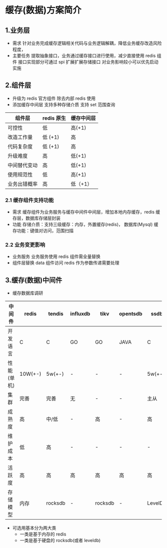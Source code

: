 # 缓存(数据)方案简介

## 1.业务层

- 需求
  针对业务完成缓存逻辑相关代码与业务逻辑解耦，降低业务缓存改造风险程度，
- 主要任务
  提取抽象接口，业务通过缓存接口进行使用，减少直接使用 redis 组件
  接口实现部分可通过 spi 扩展扩展存储接口
  对业务影响较小可以优先启动实施

## 2.组件层

- 升级为 redis 官方组件
  除去内部 redis 使用
- 添加缓存中间层
  支持多种存储介质
  支持 set 范围查询

| 组件层       | redis 原生 | 缓存中间层 |
| ------------ | ---------- | ---------- |
| 可控性       | 低         | 高(+1)     |
| 改造工作量   | 低 (+1)    | 高         |
| 代码复杂度   | 低 (+1)    | 高         |
| 升级难度     | 高         | 低(+1)     |
| 中间替代变动 | 高         | 低(+1)     |
| 使用规范性   | 低         | 高(+1)     |
| 业务出错概率 | 高         | 低（+1）   |

### 2.1 缓存组件支持功能

- 需求
  缓存组件为业务服务与缓存中间件中间层，增加本地内存缓存，redis 缓存层，数据库存储层封装
- 功能
  存储介质：支持三级缓存：内存，外置缓存(redis)， 数据库(Mysql)
  缓存功能：键值对访问，范围扫描

### 2.2 业务变更影响

- 业务服务
  业务服务使用 redis 组件需全量替换
- 组件层替换
  data 组件访问 redis 作为参数传递需要处理

## 3.缓存(数据)中间件

- 缓存数据库调研

| 中间件     | redis   | tendis  | influxdb | tikv    | opentsdb | ssdb    |
| ---------- | ------- | ------- | -------- | ------- | -------- | ------- |
| 开发语言   | C       | C       | GO       | GO      | JAVA     | C       |
| 性能(单机) | 10W(+-) | 5w(+-)  | -        | -       | -        | 5w(+-)  |
| 集群       | 完善    | 完善    | 无       | -       | -        | 主从    |
| 成熟度     | 高      | 中/低   | -        | 高      | -        | 高      |
| 维护成本   | 低      | 高      | -        | -       | -        | -       |
| 活跃度     | 高      | 高      | 高       | 高      | 高       | 高      |
| 存储模型   | 内存    | rocksdb | -        | rocksdb | -        | LevelDB |

- 可选用基本分为两大类
  - 一类是基于内存的 redis
  - 一类是基于硬盘的 rocksdb(或者 leveldb)

##
